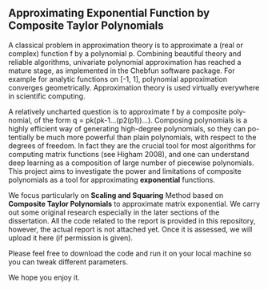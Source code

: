 ## Approximating Exponential Function by Composite Taylor Polynomials

A classical problem in approximation theory is to approximate a (real or
complex) function f by a polynomial p. Combining beautiful theory
and reliable algorithms, univariate polynomial approximation has reached a
mature stage, as implemented in the Chebfun software package. For example
for analytic functions on [-1, 1], polynomial approximation converges geometrically. Approximation theory is used virtually everywhere in scientific
computing.


A relatively uncharted question is to approximate f by a composite poly-
nomial, of the form q = pk(pk-1...(p2(p1))...). Composing polynomials is a
highly efficient way of generating high-degree polynomials, so they can po-
tentially be much more powerful than plain polynomials, with respect to the
degrees of freedom. In fact they are the crucial tool for most algorithms
for computing matrix functions (see Higham 2008), and one can understand
deep learning as a composition of large number of piecewise polynomials.
This project aims to investigate the power and limitations of composite
polynomials as a tool for approximating __exponential__ functions.

We focus particularly on __Scaling and Squaring__ Method based on __Composite Taylor Polynomials__ to approximate matrix exponential. We carry out some 
original research especially in the later sections of the dissertation. All the code related to the report is provided in this repository, however, the 
actual report is not attached yet. Once it is assessed, we will upload it here (if permission is given). 

Please feel free to download the code and run it on your local machine so you can tweak different parameters. 

We hope you enjoy it. 

